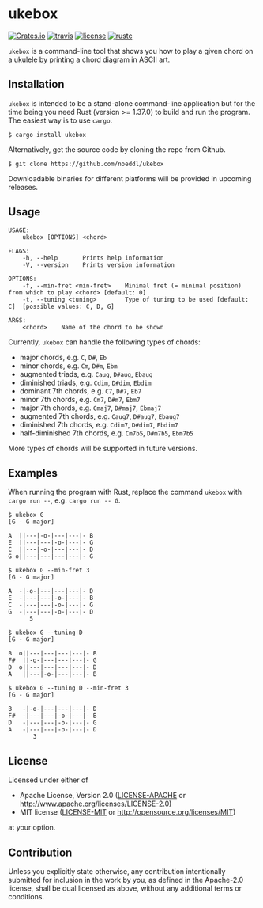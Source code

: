 # ukebox

[![Crates.io](https://img.shields.io/crates/v/ukebox)](https://crates.io/crates/ukebox)
[![travis](https://travis-ci.com/noeddl/ukebox.svg?branch=master)](https://travis-ci.com/noeddl/ukebox)
[![license](https://img.shields.io/crates/l/ukebox)](#license)
[![rustc](https://img.shields.io/badge/rustc-1.37+-lightgray.svg)](https://blog.rust-lang.org/2019/08/15/Rust-1.37.0.html)

`ukebox` is a command-line tool that shows you how to play a given chord on a ukulele by printing a chord diagram in ASCII art.

## Installation

`ukebox` is intended to be a stand-alone command-line application but for the time being you need Rust (version >= 1.37.0) to build and run the program. The easiest way is to use `cargo`.

```
$ cargo install ukebox
```

Alternatively, get the source code by cloning the repo from Github.

```
$ git clone https://github.com/noeddl/ukebox
```

Downloadable binaries for different platforms will be provided in upcoming releases.

## Usage

```
USAGE:
    ukebox [OPTIONS] <chord>

FLAGS:
    -h, --help       Prints help information
    -V, --version    Prints version information

OPTIONS:
    -f, --min-fret <min-fret>    Minimal fret (= minimal position) from which to play <chord> [default: 0]
    -t, --tuning <tuning>        Type of tuning to be used [default: C]  [possible values: C, D, G]

ARGS:
    <chord>    Name of the chord to be shown
```

Currently, `ukebox` can handle the following types of chords:

* major chords, e.g. `C`, `D#`, `Eb`
* minor chords, e.g. `Cm`, `D#m`, `Ebm`
* augmented triads, e.g. `Caug`, `D#aug`, `Ebaug`
* diminished triads, e.g. `Cdim`, `D#dim`, `Ebdim`
* dominant 7th chords, e.g. `C7`, `D#7`, `Eb7`
* minor 7th chords, e.g. `Cm7`, `D#m7`, `Ebm7`
* major 7th chords, e.g. `Cmaj7`, `D#maj7`, `Ebmaj7`
* augmented 7th chords, e.g. `Caug7`, `D#aug7`, `Ebaug7`
* diminished 7th chords, e.g. `Cdim7`, `D#dim7`, `Ebdim7`
* half-diminished 7th chords, e.g. `Cm7b5`, `D#m7b5`, `Ebm7b5`

More types of chords will be supported in future versions.

## Examples

When running the program with Rust, replace the command `ukebox` with `cargo run --`, e.g. `cargo run -- G`.

```
$ ukebox G
[G - G major]

A  ||---|-o-|---|---|- B
E  ||---|---|-o-|---|- G
C  ||---|-o-|---|---|- D
G o||---|---|---|---|- G
```

```
$ ukebox G --min-fret 3
[G - G major]

A  -|-o-|---|---|---|- D
E  -|---|---|-o-|---|- B
C  -|---|---|-o-|---|- G
G  -|---|---|-o-|---|- D
      5
```

```
$ ukebox G --tuning D
[G - G major]

B  o||---|---|---|---|- B
F#  ||-o-|---|---|---|- G
D  o||---|---|---|---|- D
A   ||---|-o-|---|---|- B
```

```
$ ukebox G --tuning D --min-fret 3
[G - G major]

B   -|-o-|---|---|---|- D
F#  -|---|---|-o-|---|- B
D   -|---|---|-o-|---|- G
A   -|---|---|-o-|---|- D
       3
```

## License

Licensed under either of

 * Apache License, Version 2.0
   ([LICENSE-APACHE](LICENSE-APACHE) or http://www.apache.org/licenses/LICENSE-2.0)
 * MIT license
   ([LICENSE-MIT](LICENSE-MIT) or http://opensource.org/licenses/MIT)

at your option.

## Contribution

Unless you explicitly state otherwise, any contribution intentionally submitted
for inclusion in the work by you, as defined in the Apache-2.0 license, shall be
dual licensed as above, without any additional terms or conditions.
